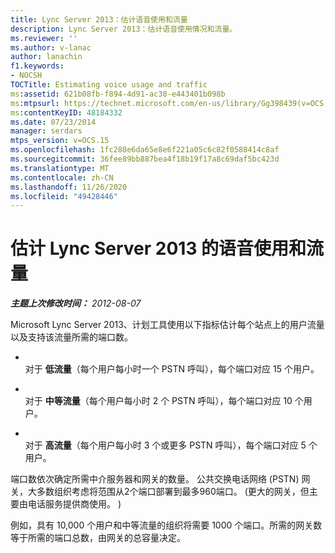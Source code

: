 ```yaml
---
title: Lync Server 2013：估计语音使用和流量
description: Lync Server 2013：估计语音使用情况和流量。
ms.reviewer: ''
ms.author: v-lanac
author: lanachin
f1.keywords:
- NOCSH
TOCTitle: Estimating voice usage and traffic
ms:assetid: 621b08fb-f894-4d91-ac38-e443401b098b
ms:mtpsurl: https://technet.microsoft.com/en-us/library/Gg398439(v=OCS.15)
ms:contentKeyID: 48184332
ms.date: 07/23/2014
manager: serdars
mtps_version: v=OCS.15
ms.openlocfilehash: 1fc288e6da65e8e6f221a05c6c82f0588414c8af
ms.sourcegitcommit: 36fee89bb887bea4f18b19f17a8c69daf5bc423d
ms.translationtype: MT
ms.contentlocale: zh-CN
ms.lasthandoff: 11/26/2020
ms.locfileid: "49428446"
---
```

# <a name="estimating-voice-usage-and-traffic-for-lync-server-2013"></a>估计 Lync Server 2013 的语音使用和流量

<div data-xmlns="http://www.w3.org/1999/xhtml">

<div class="topic" data-xmlns="http://www.w3.org/1999/xhtml" data-msxsl="urn:schemas-microsoft-com:xslt" data-cs="https://msdn.microsoft.com/">

<div data-asp="https://msdn2.microsoft.com/asp">



</div>

<div id="mainSection">

<div id="mainBody">

<span> </span>

_**主题上次修改时间：** 2012-08-07_

Microsoft Lync Server 2013、计划工具使用以下指标估计每个站点上的用户流量以及支持该流量所需的端口数。

  - <span></span>  
    对于 **低流量**（每个用户每小时一个 PSTN 呼叫），每个端口对应 15 个用户。

  - <span></span>  
    对于 **中等流量**（每个用户每小时 2 个 PSTN 呼叫），每个端口对应 10 个用户。

  - <span></span>  
    对于 **高流量**（每个用户每小时 3 个或更多 PSTN 呼叫），每个端口对应 5 个用户。

端口数依次确定所需中介服务器和网关的数量。 公共交换电话网络 (PSTN) 网关，大多数组织考虑将范围从2个端口部署到最多960端口。  (更大的网关，但主要由电话服务提供商使用。 ) 

例如，具有 10,000 个用户和中等流量的组织将需要 1000 个端口。所需的网关数等于所需的端口总数，由网关的总容量决定。

</div>

<span> </span>

</div>

</div>

</div>

